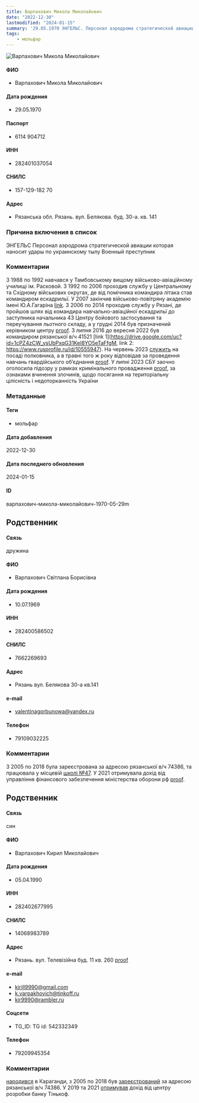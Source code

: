 ```yaml
---
title: Варпахович Микола Миколайович
date: "2022-12-30"
lastmodified: "2024-01-15"
summary: '29.05.1970 ЭНГЕЛЬС. Персонал аэродрома стратегической авиации которая наносит удары по украинскому тылу. Военный преступник.'
tags: 
    - мольфар
---
```

<!--# pp1-->
<!--## Фигурант-->
<!--### Личные данные-->
<!--#### Фото-->
![Варпахович Микола Миколайович](https://molfar.com/images/optimized/1696947574_603738570.png)
#### ФИО
- Варпахович Микола Миколайович
#### Дата рождения
- 29.05.1970
#### Паспорт
- 6114 904712
#### ИНН
- 282401037054
#### СНИЛС
- 157-129-182 70
#### Адрес
- Рязанська обл. Рязань. вул. Белякова. буд. 30-а. кв. 141
### Причина включения в список
ЭНГЕЛЬС
Персонал аэродрома стратегической авиации которая наносит удары по украинскому тылу
Военный преступник
### Комментарии
З 1988 по 1992 навчався у Тамбовському вищому військово-авіаційному училищі ім. Расковой. З 1992 по 2006 проходив службу у Центральному та Східному військових округах, де від помічника командира літака став командиром ескадрильї. У 2007 закінчив військово-повітряну академію імені Ю.А.Гагаріна [link](https://vva.mil.ru/). З 2006 по 2014 проходив службу у Рязані, де пройшов шлях від командира навчально-авіаційної ескадрильї до заступника начальника 43 Центру бойового застосування та переучування льотного складу, а у грудні 2014 був призначений керівником центру [proof](https://43center.mil.ru/O-centre/Rukovodstvo-Centra). З липня 2016 до вересня 2022 був командиром рязанської в/ч 41521 [link 1](https://drive.google.com/uc?id=1cPZ4zCW_ysUbPxqG31KeI8YO5eTaFfgM, link 2: https://www.rusprofile.ru/id/10555947). На червень 2023 [служить](https://function.mil.ru/news_page/country/more.htm?id=12471091@egNews) на посаді полковника, а в травні того ж року відповідав за проведення навчань гвардійського обʼєднання [proof](https://function.mil.ru/news_page/country/more.htm?id=12468274@egNews). У липні 2023 СБУ заочно оголосила підозру у рамках кримінального провадження [proof](https://ukurier.gov.ua/media/newspaper/adv/2023-06-16/121_7519r.pdf), за ознаками вчинення злочинів, щодо посягання на територіальну цілісність і недоторканність України
### Метаданные
#### Теги
- мольфар
#### Дата добавления
2022-12-30
#### Дата последнего обновления
2024-01-15
#### ID
варпахович-микола-миколайович-1970-05-29m
## Родственник
<!--### Личные данные-->
#### Связь
дружина
#### ФИО
- Варпахович Світлана Борисівна
#### Дата рождения
- 10.07.1969
#### ИНН
- 282400586502
#### СНИЛС
- 7662269693
#### Адрес
- Рязань вул. Белякова 30-а кв.141
#### e-mail
- valentinagorbunowa@yandex.ru
#### Телефон
- 79109032225
### Комментарии
З 2005 по 2018 була зареєстрована за адресою рязанської в/ч 74386, та працювала у місцевій [школі №47](https://47school.ru/). У 2021 отримувала дохід від управління фінансового забезпечення міністерства оборони рф [proof](https://drive.google.com/uc?id=1sT5boknKPsrHqOIYqR490_SqVCuXT91v).
## Родственник
<!--### Личные данные-->
#### Связь
син
#### ФИО
- Варпахович Кирил Миколайович
#### Дата рождения
- 05.04.1990
#### ИНН
- 282402677995
#### СНИЛС
- 14068983789
#### Адрес
- Рязань. вул. Телевізійна буд. 11 кв. 260 <a href="https://drive.google.com/uc?id=1DbKmOVsOz8HRYnVn2pZVjMBxFqwLQz9D" target="\_blank" rel="noopener noreferrer nofollow">proof</a>
#### e-mail
- kirill9990@gmail.com
- k.varpakhovich@tinkoff.ru
- kir9990@rambler.ru
#### Соцсети
- TG\_ID: TG id: 542332349
#### Телефон
- 79209945354
### Комментарии
[народився](https://drive.google.com/uc?id=134ru2ybn2upS2flVOmUS7AHkZ-6tf3sW) в Караганди, з 2005 по 2018 був [зареєстрований](https://drive.google.com/uc?id=1VDgHsH6yWH9xPCOcP_To5qjkRNimrroL) за адресою рязанської в/ч 74386. У 2019 та 2021 [отримував](https://drive.google.com/uc?id=1AccfpSYsTreJ2Oak1ax5k25VXyfLRvLU) дохід від центру розробки банку Тінькоф.
<!--## END;-->
